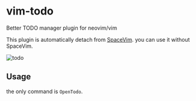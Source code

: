# vim-todo
Better TODO manager plugin for neovim/vim

This plugin is automatically detach from [SpaceVim](https://github.com/SpaceVim/SpaceVim/). you can use it without SpaceVim.

![todo](https://user-images.githubusercontent.com/13142418/61044482-5342e800-a40b-11e9-9d6c-88cc20b06095.png)

## Usage

the only command is `OpenTodo`.

